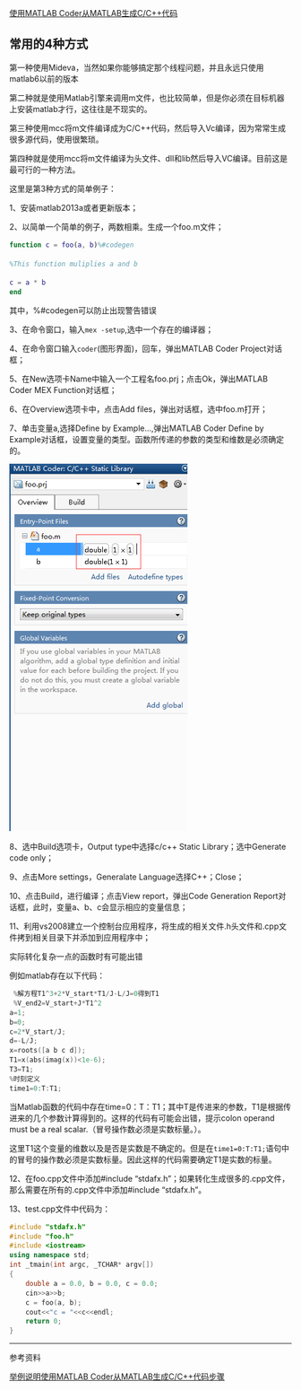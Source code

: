 [使用MATLAB Coder从MATLAB生成C/C++代码](http://blog.csdn.net/fengbingchun/article/details/6793826)

## 常用的4种方式

第一种使用Mideva，当然如果你能够搞定那个线程问题，并且永远只使用matlab6以前的版本

第二种就是使用Matlab引擎来调用m文件，也比较简单，但是你必须在目标机器上安装matlab才行，这往往是不现实的。

第三种使用mcc将m文件编译成为C/C++代码，然后导入Vc编译，因为常常生成很多源代码，使用很繁琐。

第四种就是使用mcc将m文件编译为头文件、dll和lib然后导入VC编译。目前这是最可行的一种方法。

这里是第3种方式的简单例子：

1、安装matlab2013a或者更新版本；

2、以简单一个简单的例子，两数相乘。生成一个foo.m文件；

```matlab
function c = foo(a, b)%#codegen

%This function muliplies a and b

c = a * b
end
```

其中，%#codegen可以防止出现警告错误

3、在命令窗口，输入`mex -setup`,选中一个存在的编译器；

4、在命令窗口输入`coder`(图形界面)，回车，弹出MATLAB Coder Project对话框；

5、在New选项卡Name中输入一个工程名foo.prj；点击Ok，弹出MATLAB Coder MEX Function对话框；

6、在Overview选项卡中，点击Add files，弹出对话框，选中foo.m打开；

7、单击变量a,选择Define by Example…,弹出MATLAB Coder Define by Example对话框，设置变量的类型。函数所传递的参数的类型和维数是必须确定的。

![Matlab转C程序.png](image/Matlab转C程序.png)

8、选中Build选项卡，Output type中选择c/c++ Static Library；选中Generate code only；

9、点击More settings，Generalate Language选择C++；Close；

10、点击Build，进行编译；点击View report，弹出Code Generation Report对话框，此时，变量a、b、c会显示相应的变量信息；

11、利用vs2008建立一个控制台应用程序，将生成的相关文件.h头文件和.cpp文件拷到相关目录下并添加到应用程序中；

实际转化复杂一点的函数时有可能出错

例如matlab存在以下代码：

```c++
 %解方程T1^3+2*V_start*T1/J-L/J=0得到T1
 %V_end2=V_start+J*T1^2
a=1;
b=0;
c=2*V_start/J;
d=-L/J;
x=roots([a b c d]);
T1=x(abs(imag(x))<1e-6);
T3=T1;
%时刻定义
time1=0:T:T1;
```

当Matlab函数的代码中存在time=0：T：T1；其中T是传进来的参数，T1是根据传进来的几个参数计算得到的。这样的代码有可能会出错，提示colon operand must be a real scalar.（冒号操作数必须是实数标量。）。

这里T1这个变量的维数以及是否是实数是不确定的。但是在`time1=0:T:T1;`语句中的冒号的操作数必须是实数标量。因此这样的代码需要确定T1是实数的标量。

12、在foo.cpp文件中添加#include “stdafx.h”；如果转化生成很多的.cpp文件，那么需要在所有的.cpp文件中添加#include “stdafx.h”。

13、test.cpp文件中代码为：

```c++
#include "stdafx.h"
#include "foo.h"
#include <iostream>
using namespace std;
int _tmain(int argc, _TCHAR* argv[])
{
    double a = 0.0, b = 0.0, c = 0.0;
    cin>>a>>b;
    c = foo(a, b);
    cout<<"c = "<<c<<endl;
    return 0;
}
```





--------

参考资料

[举例说明使用MATLAB Coder从MATLAB生成C/C++代码步骤](http://blog.csdn.net/fengbingchun/article/details/6793826)